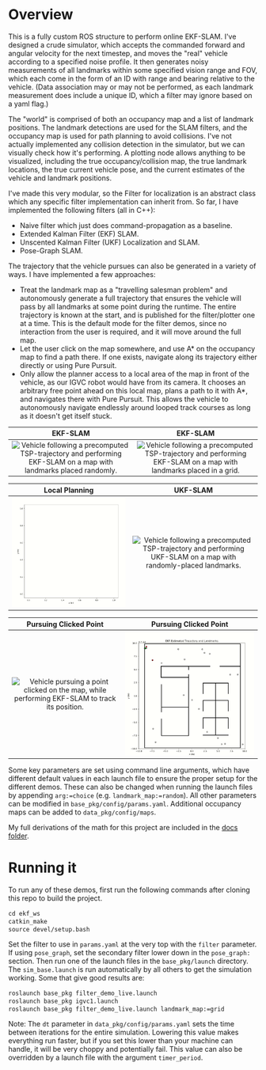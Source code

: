 # Overview

This is a fully custom ROS structure to perform online EKF-SLAM. I've designed a crude simulator, which accepts the commanded forward and angular velocity for the next timestep, and moves the "real" vehicle according to a specified noise profile. It then generates noisy measurements of all landmarks within some specified vision range and FOV, which each come in the form of an ID with range and bearing relative to the vehicle. (Data association may or may not be performed, as each landmark measurement does include a unique ID, which a filter may ignore based on a yaml flag.) 

The "world" is comprised of both an occupancy map and a list of landmark positions. The landmark detections are used for the SLAM filters, and the occupancy map is used for path planning to avoid collisions. I've not actually implemented any collision detection in the simulator, but we can visually check how it's performing. A plotting node allows anything to be visualized, including the true occupancy/collision map, the true landmark locations, the true current vehicle pose, and the current estimates of the vehicle and landmark positions.

I've made this very modular, so the Filter for localization is an abstract class which any specific filter implementation can inherit from. So far, I have implemented the following filters (all in C++):
 - Naive filter which just does command-propagation as a baseline.
 - Extended Kalman Filter (EKF) SLAM.
 - Unscented Kalman Filter (UKF) Localization and SLAM.
 - Pose-Graph SLAM.

The trajectory that the vehicle pursues can also be generated in a variety of ways. I have implemented a few approaches:
 - Treat the landmark map as a "travelling salesman problem" and autonomously generate a full trajectory that ensures the vehicle will pass by all landmarks at some point during the runtime. The entire trajectory is known at the start, and is published for the filter/plotter one at a time. This is the default mode for the filter demos, since no interaction from the user is required, and it will move around the full map.
 - Let the user click on the map somewhere, and use A* on the occupancy map to find a path there. If one exists, navigate along its trajectory either directly or using Pure Pursuit. 
 - Only allow the planner access to a local area of the map in front of the vehicle, as our IGVC robot would have from its camera. It chooses an arbitrary free point ahead on this local map, plans a path to it with A*, and navigates there with Pure Pursuit. This allows the vehicle to autonomously navigate endlessly around looped track courses as long as it doesn't get itself stuck.

EKF-SLAM           |       EKF-SLAM
:-------------------------:|:-------------------------:
![Vehicle following a precomputed TSP-trajectory and performing EKF-SLAM on a map with landmarks placed randomly.](images/ekf_rand_demo.gif)  |  ![Vehicle following a precomputed TSP-trajectory and performing EKF-SLAM on a map with landmarks placed in a grid.](images/ekf_grid_demo.gif)

Local Planning           |      UKF-SLAM
:-------------------------:|:-------------------------:
![IGVC-like map with the vehicle performing EKF-SLAM to localize on a known occupancy grid, and doing local path planning to progress through the course.](images/igvc1_demo.gif)  |  ![Vehicle following a precomputed TSP-trajectory and performing UKF-SLAM on a map with randomly-placed landmarks.](images/ukf_slam_demo.gif)

Pursuing Clicked Point           |       Pursuing Clicked Point
:-------------------------:|:-------------------------:
![Vehicle pursuing a point clicked on the map, while performing EKF-SLAM to track its position.](images/pursuing_clicked_pt.gif)  |  ![Vehicle finding a path to a clicked point with A* and navigating with Pure Pursuit.](images/pursuing_clicked_pt_bldg.gif)


Some key parameters are set using command line arguments, which have different default values in each launch file to ensure the proper setup for the different demos. These can also be changed when running the launch files by appending `arg:=choice` (e.g. `landmark_map:=random`). All other parameters can be modified in `base_pkg/config/params.yaml`. Additional occupancy maps can be added to `data_pkg/config/maps`.

My full derivations of the math for this project are included in the [docs folder](docs/).

# Running it
To run any of these demos, first run the following commands after cloning this repo to build the project.

    cd ekf_ws
    catkin_make
    source devel/setup.bash

Set the filter to use in `params.yaml` at the very top with the `filter` parameter. If using `pose_graph`, set the secondary filter lower down in the `pose_graph:` section.
Then run one of the launch files in the `base_pkg/launch` directory. The `sim_base.launch` is run automatically by all others to get the simulation working. Some that give good results are:

    roslaunch base_pkg filter_demo_live.launch
    roslaunch base_pkg igvc1.launch
    roslaunch base_pkg filter_demo_live.launch landmark_map:=grid

Note: The `dt` parameter in `data_pkg/config/params.yaml` sets the time between iterations for the entire simulation. Lowering this value makes everything run faster, but if you set this lower than your machine can handle, it will be very choppy and potentially fail. This value can also be overridden by a launch file with the argument `timer_period`.

